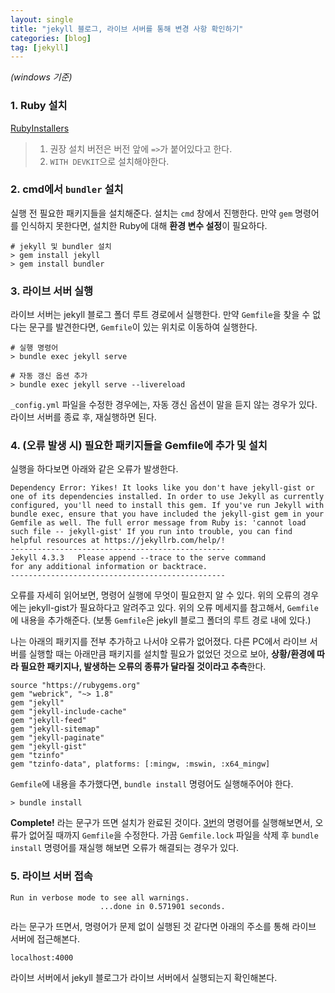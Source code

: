 ```yaml
---
layout: single
title: "jekyll 블로그, 라이브 서버를 통해 변경 사항 확인하기"
categories: [blog]
tag: [jekyll]
---
```

*(windows 기준)*

### 1. Ruby 설치
[RubyInstallers](https://rubyinstaller.org/downloads/) <br>

> 1. 권장 설치 버전은 버전 앞에 `=>`가 붙어있다고 한다.<br>
> 2. `WITH DEVKIT`으로 설치해야한다.

### 2. cmd에서 `bundler` 설치
실행 전 필요한 패키지들을 설치해준다. 설치는 `cmd` 창에서 진행한다. 만약 `gem` 명령어를 인식하지 못한다면, 설치한 Ruby에 대해 **환경 변수 설정**이 필요하다.

```shell
# jekyll 및 bundler 설치
> gem install jekyll
> gem install bundler
```

### 3. 라이브 서버 실행
라이브 서버는 jekyll 블로그 폴더 루트 경로에서 실행한다. 만약 `Gemfile`을 찾을 수 없다는 문구를 발견한다면, `Gemfile`이 있는 위치로 이동하여 실행한다.

```shell
# 실행 명령어
> bundle exec jekyll serve

# 자동 갱신 옵션 추가
> bundle exec jekyll serve --livereload
```
`_config.yml` 파일을 수정한 경우에는, 자동 갱신 옵션이 말을 듣지 않는 경우가 있다. 라이브 서버를 종료 후, 재실행하면 된다.

### 4. (오류 발생 시) 필요한 패키지들을 Gemfile에 추가 및 설치

실행을 하다보면 아래와 같은 오류가 발생한다.<br>
```
Dependency Error: Yikes! It looks like you don't have jekyll-gist or one of its dependencies installed. In order to use Jekyll as currently configured, you'll need to install this gem. If you've run Jekyll with bundle exec, ensure that you have included the jekyll-gist gem in your Gemfile as well. The full error message from Ruby is: 'cannot load such file -- jekyll-gist' If you run into trouble, you can find helpful resources at https://jekyllrb.com/help/!
------------------------------------------------
Jekyll 4.3.3   Please append --trace to the serve command
for any additional information or backtrace.
------------------------------------------------
```

오류를 자세히 읽어보면, 명령어 실행에 무엇이 필요한지 알 수 있다. 위의 오류의 경우에는 jekyll-gist가 필요하다고 알려주고 있다. 위의 오류 메세지를 참고해서, `Gemfile`에 내용을 추가해준다. (보통 `Gemfile`은 jekyll 블로그 폴더의 루트 경로 내에 있다.)

나는 아래의 패키지를 전부 추가하고 나서야 오류가 없어졌다. 다른 PC에서 라이브 서버를 실행할 때는 아래만큼 패키지를 설치할 필요가 없었던 것으로 보아, **상황/환경에 따라 필요한 패키지나, 발생하는 오류의 종류가 달라질 것이라고 추측**한다.
```
source "https://rubygems.org"
gem "webrick", "~> 1.8"
gem "jekyll"
gem "jekyll-include-cache"
gem "jekyll-feed"
gem "jekyll-sitemap"
gem "jekyll-paginate"
gem "jekyll-gist"
gem "tzinfo"
gem "tzinfo-data", platforms: [:mingw, :mswin, :x64_mingw]
```

`Gemfile`에 내용을 추가했다면, `bundle install` 명령어도 실행해주어야 한다.

```
> bundle install
```

**Complete!** 라는 문구가 뜨면 설치가 완료된 것이다. [3번](#3-라이브-서버-실행)의 명령어를 실행해보면서, 오류가 없어질 때까지 `Gemfile`을 수정한다. 가끔 `Gemfile.lock` 파일을 삭제 후 `bundle install` 명령어를 재실행 해보면 오류가 해결되는 경우가 있다.


### 5. 라이브 서버 접속
```
Run in verbose mode to see all warnings.
                    ...done in 0.571901 seconds.
```
라는 문구가 뜨면서, 명령어가 문제 없이 실행된 것 같다면 아래의 주소를 통해 라이브 서버에 접근해본다.
```
localhost:4000
```

라이브 서버에서 jekyll 블로그가 라이브 서버에서 실행되는지 확인해본다.